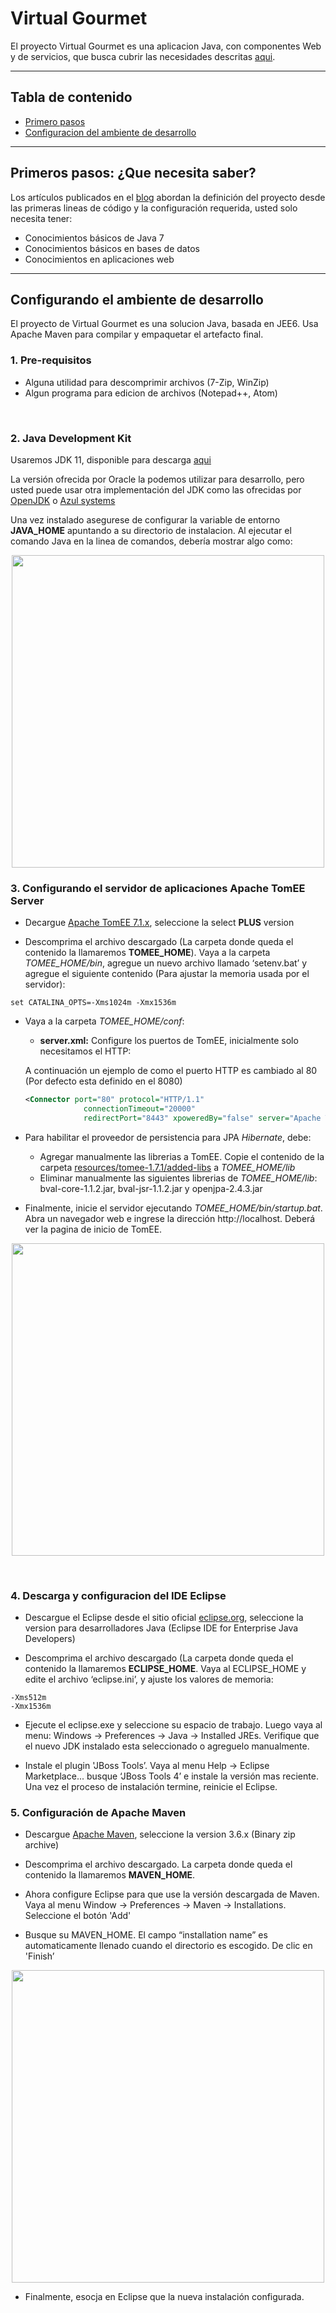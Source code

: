 # Virtual Gourmet

El proyecto Virtual Gourmet es una aplicacion Java, con componentes Web y de servicios, que busca cubrir las necesidades descritas [aqui](https://apuntandoanulo.com/2016/04/25/planteando-el-primer-problema/).

***

## Tabla de contenido

* [Primero pasos](#primeros-pasos-que-necesita-saber)
* [Configuracion del ambiente de desarrollo](#configurando-el-ambiente-de-desarrollo)

***

## Primeros pasos: ¿Que necesita saber?

Los artículos publicados en el [blog](https://apuntandoanulo.com) abordan la definición del proyecto desde las primeras lineas de código y la configuración requerida, usted solo necesita tener:

* Conocimientos básicos de Java 7
* Conocimientos básicos en bases de datos
* Conocimientos en aplicaciones web

***

## Configurando el ambiente de desarrollo

El proyecto de Virtual Gourmet es una solucion Java, basada en JEE6. Usa Apache Maven para compilar y empaquetar el artefacto final.

### 1. Pre-requisitos

* Alguna utilidad para descomprimir archivos (7-Zip, WinZip)
* Algun programa para edicion de archivos (Notepad++, Atom)

<br/>

### 2. Java Development Kit

Usaremos JDK 11, disponible para descarga [aqui](https://www.oracle.com/technetwork/java/javase/downloads/jdk11-downloads-5066655.html)

La versión ofrecida por Oracle la podemos utilizar para desarrollo, pero usted puede usar otra implementación del JDK como las ofrecidas por [OpenJDK](https://openjdk.java.net/) o [Azul systems](https://www.azul.com/downloads/zulu-community/)

Una vez instalado asegurese de configurar la variable de entorno **JAVA_HOME** apuntando a su directorio de instalacion. Al ejecutar el comando Java en la linea de comandos, debería mostrar algo como:

<p align="center">
<img src="https://github.com/apuntandoanulo/virtual-gourmet/blob/master/docs/img/java-version.png?raw=true" width="500" />
</p>

### 3. Configurando el servidor de aplicaciones Apache TomEE Server

* Decargue [Apache TomEE 7.1.x](http://tomee.apache.org/download-ng.html), seleccione la  select **PLUS** version

* Descomprima el archivo descargado (La carpeta donde queda el contenido la llamaremos **TOMEE_HOME**). Vaya a la carpeta _TOMEE_HOME/bin_, agregue un nuevo archivo llamado ‘setenv.bat’ y agregue el siguiente contenido (Para ajustar la memoria usada por el servidor):

```
set CATALINA_OPTS=-Xms1024m -Xmx1536m
```

* Vaya a la carpeta _TOMEE_HOME/conf_:
  - **server.xml:** Configure los puertos de TomEE, inicialmente solo necesitamos el HTTP:
  
  A continuación un ejemplo de como el puerto HTTP es cambiado al 80 (Por defecto esta definido en el 8080)
    
  ```xml
  <Connector port="80" protocol="HTTP/1.1"
               connectionTimeout="20000"
               redirectPort="8443" xpoweredBy="false" server="Apache TomEE" />
  ```
 
* Para habilitar el proveedor de persistencia para JPA _Hibernate_, debe:

  * Agregar manualmente las librerias a TomEE. Copie el contenido de la carpeta [resources/tomee-1.7.1/added-libs](https://github.com/apuntandoanulo/virtual-gourmet/tree/master/resources/tomee-1.7.1/added-libs) a _TOMEE_HOME/lib_
  * Eliminar manualmente las siguientes librerias de _TOMEE_HOME/lib_: bval-core-1.1.2.jar, bval-jsr-1.1.2.jar y openjpa-2.4.3.jar

* Finalmente, inicie el servidor ejecutando _TOMEE_HOME/bin/startup.bat_. Abra un navegador web e ingrese la dirección http://localhost. Deberá ver la pagina de inicio de TomEE.

<p align="center">
<img src="https://github.com/apuntandoanulo/virtual-gourmet/blob/master/docs/img/tomee-startup.png?raw=true" width="500" />
</p>

<br/>

### 4. Descarga y configuracion del IDE Eclipse

* Descargue el Eclipse desde el sitio oficial [eclipse.org](https://www.eclipse.org/downloads/packages/), seleccione la version para desarrolladores Java (Eclipse IDE for Enterprise Java Developers)

* Descomprima el archivo descargado (La carpeta donde queda el contenido la llamaremos **ECLIPSE_HOME**. Vaya al ECLIPSE_HOME y edite el archivo ‘eclipse.ini’, y ajuste los valores de memoria:

```
-Xms512m
-Xmx1536m
```

* Ejecute el eclipse.exe y seleccione su espacio de trabajo. Luego vaya al menu: Windows -> Preferences -> Java -> Installed JREs. Verifique que el nuevo JDK instalado esta seleccionado o agreguelo manualmente.

* Instale el plugin 'JBoss Tools’. Vaya al menu Help -> Eclipse Marketplace... busque ‘JBoss Tools 4’ e instale la versión mas reciente.
Una vez el proceso de instalación termine, reinicie el Eclipse.

### 5. Configuración de Apache Maven

* Descargue [Apache Maven](https://maven.apache.org/download.cgi#), seleccione la version 3.6.x (Binary zip archive)

* Descomprima el archivo descargado. La carpeta donde queda el contenido la llamaremos **MAVEN_HOME**.

* Ahora configure Eclipse para que use la versión descargada de Maven. Vaya al menu Window -> Preferences -> Maven -> Installations. Seleccione el botón 'Add'

* Busque su MAVEN_HOME. El campo “installation name” es automaticamente llenado cuando el directorio es escogido. De clic en 'Finish’

<p align="center">
<img src="https://github.com/apuntandoanulo/virtual-gourmet/blob/master/docs/img/mvn_conf.png?raw=true" width="500" />
</p>

* Finalmente, esocja en Eclipse que la nueva instalación configurada.

<br/>
